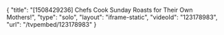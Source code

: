 {
    "title": "[1508429236] Chefs Cook Sunday Roasts for Their Own Mothers!",
    "type": "solo",
    "layout": "iframe-static",
    "videoId": "123178983",
    "url": "\/tvpembed\/123178983"
}